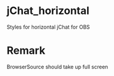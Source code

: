 # jChat_horizontal
Styles for horizontal jChat for OBS

# Remark
BrowserSource should take up full screen
